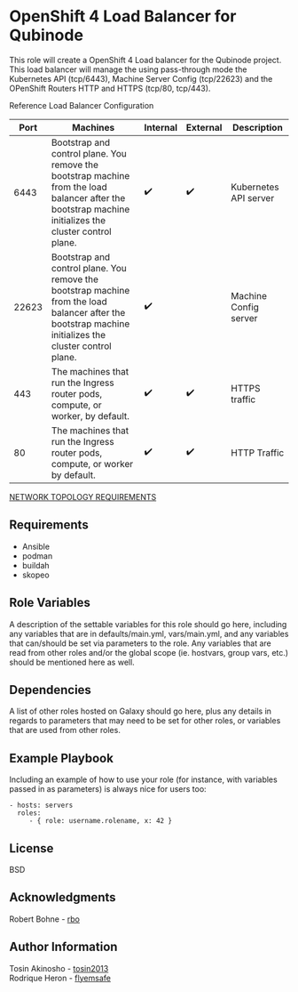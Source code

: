 OpenShift 4 Load Balancer for Qubinode
=========

This role will create a OpenShift 4 Load balancer for the Qubinode project.
This load balancer will manage the using pass-through mode the Kubernetes API (tcp/6443), Machine Server Config (tcp/22623) and the OPenShift Routers HTTP and HTTPS (tcp/80, tcp/443).

Reference Load Balancer Configuration  

| Port | Machines  | Internal  | External  | Description |  
|------|-----------|-----------|-----------|-------------|
| 6443 | Bootstrap and control plane. You remove the bootstrap machine from the load balancer after the bootstrap machine initializes the cluster control plane. |  :heavy_check_mark:  |   :heavy_check_mark: |  Kubernetes API server |  
| 22623 |  Bootstrap and control plane. You remove the bootstrap machine from the load balancer after the bootstrap machine initializes the cluster control plane. |   :heavy_check_mark: |   |  Machine Config server |
| 443 | The machines that run the Ingress router pods, compute, or worker, by default.  |  :heavy_check_mark:  | :heavy_check_mark:  | HTTPS traffic |   
| 80  | The machines that run the Ingress router pods, compute, or worker by default.  | :heavy_check_mark: | :heavy_check_mark:  | HTTP Traffic |  



[NETWORK TOPOLOGY REQUIREMENTS](https://docs.openshift.com/container-platform/4.2/installing/installing_bare_metal/installing-bare-metal.html#installation-network-user-infra_installing-bare-metal)  

Requirements
------------  
- Ansible
- podman
- buildah
- skopeo

Role Variables
--------------

A description of the settable variables for this role should go here, including any variables that are in defaults/main.yml, vars/main.yml, and any variables that can/should be set via parameters to the role. Any variables that are read from other roles and/or the global scope (ie. hostvars, group vars, etc.) should be mentioned here as well.

Dependencies
------------

A list of other roles hosted on Galaxy should go here, plus any details in regards to parameters that may need to be set for other roles, or variables that are used from other roles.

Example Playbook
----------------

Including an example of how to use your role (for instance, with variables passed in as parameters) is always nice for users too:

    - hosts: servers
      roles:
         - { role: username.rolename, x: 42 }

License
-------

BSD


Acknowledgments
------------------
Robert Bohne - [rbo](https://github.com/rbo)

Author Information
------------------

Tosin Akinosho - [tosin2013](https://github.com/tosin2013)  
Rodrique Heron - [flyemsafe](https://github.com/flyemsafe)
